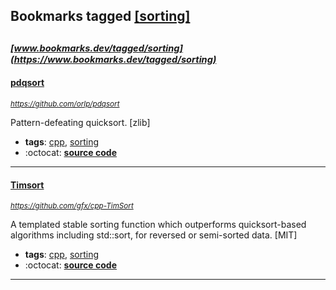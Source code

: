 ## Bookmarks tagged [[sorting]](https://www.bookmarks.dev?q=[sorting])

_<sup><sup>[www.bookmarks.dev/tagged/sorting](https://www.bookmarks.dev/tagged/sorting)</sup></sup>_
---
#### [pdqsort](https://github.com/orlp/pdqsort)
_<sup>https://github.com/orlp/pdqsort</sup>_

Pattern-defeating quicksort. [zlib]
* **tags**: [cpp](../tagged/cpp.md), [sorting](../tagged/sorting.md)
* :octocat: **[source code](https://github.com/orlp/pdqsort)**
---
#### [Timsort](https://github.com/gfx/cpp-TimSort)
_<sup>https://github.com/gfx/cpp-TimSort</sup>_

A templated stable sorting function which outperforms quicksort-based algorithms including std::sort, for reversed or semi-sorted data. [MIT]
* **tags**: [cpp](../tagged/cpp.md), [sorting](../tagged/sorting.md)
* :octocat: **[source code](https://github.com/gfx/cpp-TimSort)**
---
